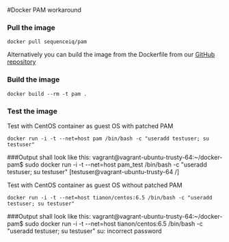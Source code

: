 #Docker PAM workaround

### Pull the image

```
docker pull sequenceiq/pam
```


Alternatively you can build the image from the Dockerfile from our [GitHub repository](https://github.com/sequenceiq/docker-pam)

### Build the image

```
docker build --rm -t pam .
```

### Test the image

Test with CentOS container as guest OS with patched PAM 

```
docker run -i -t --net=host pam /bin/bash -c "useradd testuser; su testuser"
```
###Output shall look like this:
vagrant@vagrant-ubuntu-trusty-64:~/docker-pam$ sudo docker run -i -t --net=host pam_test /bin/bash -c "useradd testuser; su testuser"
[testuser@vagrant-ubuntu-trusty-64 /]


Test with CentOS container as guest OS without patched PAM 

```
docker run -i -t --net=host tianon/centos:6.5 /bin/bash -c "useradd testuser; su testuser"
```
###Output shall look like this:
vagrant@vagrant-ubuntu-trusty-64:~/docker-pam$ sudo docker run -i -t --net=host tianon/centos:6.5 /bin/bash -c "useradd testuser; su testuser"
su: incorrect password
